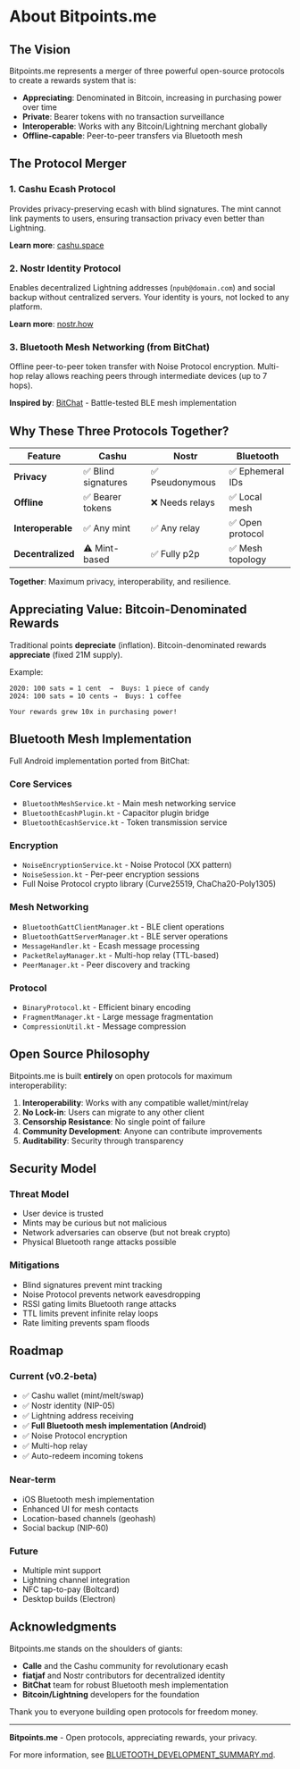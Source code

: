 # About Bitpoints.me

## The Vision

Bitpoints.me represents a merger of three powerful open-source protocols to create a rewards system that is:

- **Appreciating**: Denominated in Bitcoin, increasing in purchasing power over time
- **Private**: Bearer tokens with no transaction surveillance
- **Interoperable**: Works with any Bitcoin/Lightning merchant globally
- **Offline-capable**: Peer-to-peer transfers via Bluetooth mesh

## The Protocol Merger

### 1. Cashu Ecash Protocol

Provides privacy-preserving ecash with blind signatures. The mint cannot link payments to users, ensuring transaction privacy even better than Lightning.

**Learn more**: [cashu.space](https://cashu.space)

### 2. Nostr Identity Protocol

Enables decentralized Lightning addresses (`npub@domain.com`) and social backup without centralized servers. Your identity is yours, not locked to any platform.

**Learn more**: [nostr.how](https://nostr.how)

### 3. Bluetooth Mesh Networking (from BitChat)

Offline peer-to-peer token transfer with Noise Protocol encryption. Multi-hop relay allows reaching peers through intermediate devices (up to 7 hops).

**Inspired by**: [BitChat](https://github.com/jpgaviria2/bitchat) - Battle-tested BLE mesh implementation

## Why These Three Protocols Together?

| Feature           | Cashu               | Nostr           | Bluetooth        |
| ----------------- | ------------------- | --------------- | ---------------- |
| **Privacy**       | ✅ Blind signatures | ✅ Pseudonymous | ✅ Ephemeral IDs |
| **Offline**       | ✅ Bearer tokens    | ❌ Needs relays | ✅ Local mesh    |
| **Interoperable** | ✅ Any mint         | ✅ Any relay    | ✅ Open protocol |
| **Decentralized** | ⚠️ Mint-based       | ✅ Fully p2p    | ✅ Mesh topology |

**Together**: Maximum privacy, interoperability, and resilience.

## Appreciating Value: Bitcoin-Denominated Rewards

Traditional points **depreciate** (inflation). Bitcoin-denominated rewards **appreciate** (fixed 21M supply).

Example:

```
2020: 100 sats = 1 cent  →  Buys: 1 piece of candy
2024: 100 sats = 10 cents →  Buys: 1 coffee

Your rewards grew 10x in purchasing power!
```

## Bluetooth Mesh Implementation

Full Android implementation ported from BitChat:

### Core Services

- `BluetoothMeshService.kt` - Main mesh networking service
- `BluetoothEcashPlugin.kt` - Capacitor plugin bridge
- `BluetoothEcashService.kt` - Token transmission service

### Encryption

- `NoiseEncryptionService.kt` - Noise Protocol (XX pattern)
- `NoiseSession.kt` - Per-peer encryption sessions
- Full Noise Protocol crypto library (Curve25519, ChaCha20-Poly1305)

### Mesh Networking

- `BluetoothGattClientManager.kt` - BLE client operations
- `BluetoothGattServerManager.kt` - BLE server operations
- `MessageHandler.kt` - Ecash message processing
- `PacketRelayManager.kt` - Multi-hop relay (TTL-based)
- `PeerManager.kt` - Peer discovery and tracking

### Protocol

- `BinaryProtocol.kt` - Efficient binary encoding
- `FragmentManager.kt` - Large message fragmentation
- `CompressionUtil.kt` - Message compression

## Open Source Philosophy

Bitpoints.me is built **entirely** on open protocols for maximum interoperability:

1. **Interoperability**: Works with any compatible wallet/mint/relay
2. **No Lock-in**: Users can migrate to any other client
3. **Censorship Resistance**: No single point of failure
4. **Community Development**: Anyone can contribute improvements
5. **Auditability**: Security through transparency

## Security Model

### Threat Model

- User device is trusted
- Mints may be curious but not malicious
- Network adversaries can observe (but not break crypto)
- Physical Bluetooth range attacks possible

### Mitigations

- Blind signatures prevent mint tracking
- Noise Protocol prevents network eavesdropping
- RSSI gating limits Bluetooth range attacks
- TTL limits prevent infinite relay loops
- Rate limiting prevents spam floods

## Roadmap

### Current (v0.2-beta)

- ✅ Cashu wallet (mint/melt/swap)
- ✅ Nostr identity (NIP-05)
- ✅ Lightning address receiving
- ✅ **Full Bluetooth mesh implementation (Android)**
- ✅ Noise Protocol encryption
- ✅ Multi-hop relay
- ✅ Auto-redeem incoming tokens

### Near-term

- iOS Bluetooth mesh implementation
- Enhanced UI for mesh contacts
- Location-based channels (geohash)
- Social backup (NIP-60)

### Future

- Multiple mint support
- Lightning channel integration
- NFC tap-to-pay (Boltcard)
- Desktop builds (Electron)

## Acknowledgments

Bitpoints.me stands on the shoulders of giants:

- **Calle** and the Cashu community for revolutionary ecash
- **fiatjaf** and Nostr contributors for decentralized identity
- **BitChat** team for robust Bluetooth mesh implementation
- **Bitcoin/Lightning** developers for the foundation

Thank you to everyone building open protocols for freedom money.

---

**Bitpoints.me** - Open protocols, appreciating rewards, your privacy.

For more information, see [BLUETOOTH_DEVELOPMENT_SUMMARY.md](./BLUETOOTH_DEVELOPMENT_SUMMARY.md).
